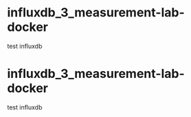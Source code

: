 # influxdb_3_measurement-lab-docker
test influxdb
# influxdb_3_measurement-lab-docker
test influxdb
